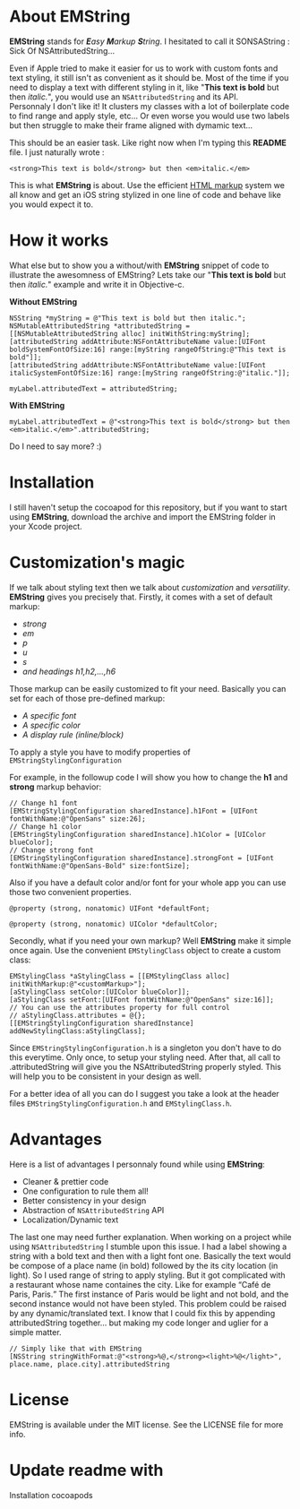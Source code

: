 About EMString
===

<strong>EMString</strong> stands for <em><strong>E</strong>asy <strong>M</strong>arkup <strong>S</strong>tring</em>. I hesitated to call it SONSAString : Sick Of NSAttributedString...

Even if Apple tried to make it easier for us to work with custom fonts and text styling, it still isn't as convenient as it should be.
Most of the time if you need to display a text with different styling in it, like "<strong>This text is bold</strong> but then <em>italic.</em>", you would use an <code>NSAttributedString</code> and its API.<br>Personnaly I don't like it! It clusters my classes with a lot of boilerplate code to find range and apply style, etc... Or even worse you would use two labels but then struggle to make their frame aligned with dymamic text...

This should be an easier task. Like right now when I'm typing this <b>README</b> file. I just naturally wrote :
```
<strong>This text is bold</strong> but then <em>italic.</em>
```
This is what <strong>EMString</strong> is about. Use the efficient <ins>HTML markup</ins> system we all know and get an iOS string stylized in one line of code and behave like you would expect it to.

How it works
===

What else but to show you a without/with <strong>EMString</strong> snippet of code to illustrate the awesomness of EMString?
Lets take our "<strong>This text is bold</strong> but then <em>italic.</em>" example and write it in Objective-c.

<strong>Without EMString</strong>
```objc
NSString *myString = @"This text is bold but then italic.";
NSMutableAttributedString *attributedString = [[NSMutableAttributedString alloc] initWithString:myString];
[attributedString addAttribute:NSFontAttributeName value:[UIFont boldSystemFontOfSize:16] range:[myString rangeOfString:@"This text is bold"]];
[attributedString addAttribute:NSFontAttributeName value:[UIFont italicSystemFontOfSize:16] range:[myString rangeOfString:@"italic."]];

myLabel.attributedText = attributedString;
```

<strong>With EMString</strong>
```objc
myLabel.attributedText = @"<strong>This text is bold</strong> but then <em>italic.</em>".attributedString;
```

Do I need to say more? :)

Installation
===

I still haven't setup the cocoapod for this repository, but if you want to start using <strong>EMString</strong>, download the archive and import the EMString folder in your Xcode project.

Customization's magic
===

If we talk about styling text then we talk about <em>customization</em> and <em>versatility</em>. 
<strong>EMString</strong> gives you precisely that.
Firstly, it comes with a set of default markup:
<em><ul><li>strong</li><li>em</li><li>p</li><li>u</li><li>s</li><li>and headings h1,h2,...,h6</li></ul></em>

Those markup can be easily customized to fit your need.
Basically you can set for each of those pre-defined markup:
<em><ul><li>A specific font</li><li>A specific color</li><li>A display rule (inline/block)</li></ul></em>

To apply a style you have to modify properties of <code>EMStringStylingConfiguration</code>

For example, in the followup code I will show you how to change the <strong>h1</strong> and <strong>strong</strong> markup behavior:

```objc
// Change h1 font
[EMStringStylingConfiguration sharedInstance].h1Font = [UIFont fontWithName:@"OpenSans" size:26];
// Change h1 color
[EMStringStylingConfiguration sharedInstance].h1Color = [UIColor blueColor];
// Change strong font
[EMStringStylingConfiguration sharedInstance].strongFont = [UIFont fontWithName:@"OpenSans-Bold" size:fontSize];
```

Also if you have a default color and/or font for your whole app you can use those two convenient properties.
```objc
@property (strong, nonatomic) UIFont *defaultFont;

@property (strong, nonatomic) UIColor *defaultColor;
```

Secondly, what if you need your own markup? Well <strong>EMString</strong> make it simple once again.
Use the convenient <code>EMStylingClass</code> object to create a custom class:

```objc
EMStylingClass *aStylingClass = [[EMStylingClass alloc] initWithMarkup:@"<customMarkup>"];
[aStylingClass setColor:[UIColor blueColor]];
[aStylingClass setFont:[UIFont fontWithName:@"OpenSans" size:16]];
// You can use the attributes property for full control
// aStylingClass.attributes = @{};
[[EMStringStylingConfiguration sharedInstance] addNewStylingClass:aStylingClass];
```

Since <code>EMStringStylingConfiguration.h</code> is a singleton you don't have to do this everytime. Only once, to setup your styling need. After that, all call to .attributedString will give you the NSAttributedString properly styled.
This will help you to be consistent in your design as well.

For a better idea of all you can do I suggest you take a look at the header files <code>EMStringStylingConfiguration.h</code> and <code>EMStylingClass.h</code>.


Advantages
===

Here is a list of advantages I personnaly found while using <strong>EMString</strong>:
<ul>
<li>Cleaner & prettier code</li>
<li>One configuration to rule them all!</li>
<li>Better consistency in your design</li>
<li>Abstraction of <code>NSAttributedString</code> API</li>
<li>Localization/Dynamic text</li>
</ul>

The last one may need further explanation. When working on a project while using <code>NSAttributedString</code> I stumble upon this issue.
I had a label showing a string with a bold text and then with a light font one. 
Basically the text would be compose of a place name (in bold) followed by the its city location (in light).
So I used range of string to apply styling. But it got complicated with a restaurant whose name containes the city.
Like for example <q>Café de Paris, Paris.</q> The first instance of Paris would be light and not bold, and the second instance would not have been styled. This problem could be raised by any dynamic/translated text.
I know that I could fix this by appending attributedString together... but making my code longer and uglier for a simple matter.

```objc
// Simply like that with EMString
[NSString stringWithFormat:@"<strong>%@,</strong><light>%@</light>", place.name, place.city].attributedString
```

License
===

EMString is available under the MIT license. See the LICENSE file for more info.

Update readme with
=
Installation cocoapods

